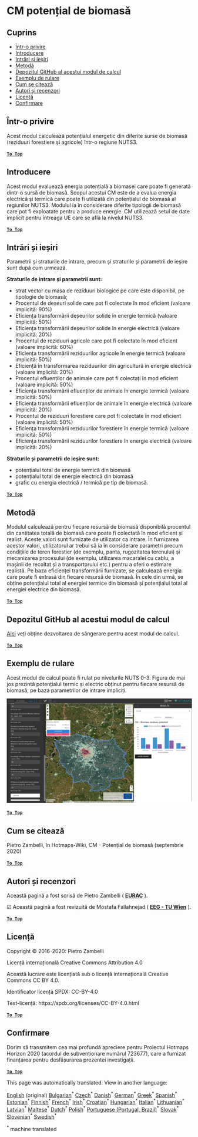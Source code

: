 <h1><a class="anchor" id="cm-biomass-potential" href="#cm-biomass-potential"><i class="fa fa-link"></i></a>CM potențial de biomasă</h1><h2><a class="anchor" id="table-of-contents" href="#table-of-contents"><i class="fa fa-link"></i></a> Cuprins</h2><ul><li> <a href="#in-a-glance">Într-o privire</a></li><li> <a href="#introduction">Introducere</a></li><li> <a href="#inputs-and-outputs">Intrări și ieșiri</a></li><li> <a href="#method">Metodă</a></li><li> <a href="#github-repository-of-this-calculation-module">Depozitul GitHub al acestui modul de calcul</a></li><li> <a href="#sample-run">Exemplu de rulare</a></li><li> <a href="#how-to-cite">Cum se citează</a></li><li> <a href="#authors-and-reviewers">Autori și recenzori</a></li><li> <a href="#license">Licență</a></li><li> <a href="#acknowledgement">Confirmare</a></li></ul><h2><a class="anchor" id="in-a-glance" href="#in-a-glance"><i class="fa fa-link"></i></a> Într-o privire</h2><p> Acest modul calculează potențialul energetic din diferite surse de biomasă (reziduuri forestiere și agricole) într-o regiune NUTS3.</p><p> <a href="#table-of-contents"><strong><code>To Top</code></strong></a></p><h2><a class="anchor" id="introduction" href="#introduction"><i class="fa fa-link"></i></a> Introducere</h2><p> Acest modul evaluează energia potențială a biomasei care poate fi generată dintr-o sursă de biomasă. Scopul acestui CM este de a evalua energia electrică și termică care poate fi utilizată din potențialul de biomasă al regiunilor NUTS3. Modulul ia în considerare diferite tipologii de biomasă care pot fi exploatate pentru a produce energie. CM utilizează setul de date implicit pentru întreaga UE care se află la nivelul NUTS3.</p><p> <a href="#table-of-contents"><strong><code>To Top</code></strong></a></p><h2><a class="anchor" id="inputs-and-outputs" href="#inputs-and-outputs"><i class="fa fa-link"></i></a> Intrări și ieșiri</h2><p> Parametrii și straturile de intrare, precum și straturile și parametrii de ieșire sunt după cum urmează.</p><p> <strong>Straturile de intrare și parametrii sunt:</strong></p><ul><li> strat vector cu masa de reziduuri biologice pe care este disponibil, pe tipologie de biomasă;</li><li> Procentul de deșeuri solide care pot fi colectate în mod eficient (valoare implicită: 90%)</li><li> Eficiența transformării deșeurilor solide în energie termică (valoare implicită: 50%)</li><li> Eficiența transformării deșeurilor solide în energie electrică (valoare implicită: 20%)</li><li> Procentul de reziduuri agricole care pot fi colectate în mod eficient (valoare implicită: 60%)</li><li> Eficiența transformării reziduurilor agricole în energie termică (valoare implicită: 50%)</li><li> Eficiență în transformarea reziduurilor din agricultură în energie electrică (valoare implicită: 20%)</li><li> Procentul efluenților de animale care pot fi colectați în mod eficient (valoare implicită: 50%)</li><li> Eficiența transformării efluenților de animale în energie termică (valoare implicită: 50%)</li><li> Eficiența transformării efluenților de animale în energie electrică (valoare implicită: 20%)</li><li> Procentul de reziduuri forestiere care pot fi colectate în mod eficient (valoare implicită: 50%)</li><li> Eficiența transformării reziduurilor forestiere în energie termică (valoare implicită: 50%)</li><li> Eficiența transformării reziduurilor forestiere în energie electrică (valoare implicită: 20%)</li></ul><p> <strong>Straturile și parametrii de ieșire sunt:</strong></p><ul><li> potențialul total de energie termică din biomasă</li><li> potențialul total de energie electrică din biomasă</li><li> grafic cu energia electrică / termică pe tip de biomasă.</li></ul><p> <a href="#table-of-contents"><strong><code>To Top</code></strong></a></p><h2><a class="anchor" id="method" href="#method"><i class="fa fa-link"></i></a> Metodă</h2><p> Modulul calculează pentru fiecare resursă de biomasă disponibilă procentul din cantitatea totală de biomasă care poate fi colectată în mod eficient și realist. Aceste valori sunt furnizate de utilizator ca intrare. În furnizarea acestor valori, utilizatorul ar trebui să ia în considerare parametri precum condițiile de teren forestier (de exemplu, panta, rugozitatea terenului) și mecanizarea procesului (de exemplu, utilizarea macaralei cu cablu, a mașinii de recoltat și a transportorului etc.) pentru a oferi o estimare realistă. Pe baza eficienței transformării furnizate, se calculează energia care poate fi extrasă din fiecare resursă de biomasă. În cele din urmă, se obține potențialul total al energiei termice din biomasă și potențialul total al energiei electrice din biomasă.</p><p> <a href="#table-of-contents"><strong><code>To Top</code></strong></a></p><h2><a class="anchor" id="github-repository-of-this-calculation-module" href="#github-repository-of-this-calculation-module"><i class="fa fa-link"></i></a> Depozitul GitHub al acestui modul de calcul</h2><p> <a href="https://github.com/HotMaps/biomass_potential">Aici</a> veți obține dezvoltarea de sângerare pentru acest modul de calcul.</p><p> <a href="#table-of-contents"><strong><code>To Top</code></strong></a></p><h2><a class="anchor" id="sample-run" href="#sample-run"><i class="fa fa-link"></i></a> Exemplu de rulare</h2><p> Acest modul de calcul poate fi rulat pe nivelurile NUTS 0-3. Figura de mai jos prezintă potențialul termic și electric obținut pentru fiecare resursă de biomasă, pe baza parametrilor de intrare impliciți.</p><img src="/en/CM-Biomass-potential/cm_biomass_potential.png"/><p> <a href="#table-of-contents"><strong><code>To Top</code></strong></a></p><h2><a class="anchor" id="how-to-cite" href="#how-to-cite"><i class="fa fa-link"></i></a> Cum se citează</h2><p> Pietro Zambelli, în Hotmaps-Wiki, CM - Potențial de biomasă (septembrie 2020)</p><p> <a href="#table-of-contents"><strong><code>To Top</code></strong></a></p><h2><a class="anchor" id="authors-and-reviewers" href="#authors-and-reviewers"><i class="fa fa-link"></i></a> Autori și recenzori</h2><p> Această pagină a fost scrisă de Pietro Zambelli ( <strong><a href="http://www.eurac.edu">EURAC</a></strong> ).</p><p> ☑ Această pagină a fost revizuită de Mostafa Fallahnejad ( <strong><a href="https://eeg.tuwien.ac.at/">EEG - TU Wien</a></strong> ).</p><p> <a href="#table-of-contents"><strong><code>To Top</code></strong></a></p><h2><a class="anchor" id="license" href="#license"><i class="fa fa-link"></i></a> Licență</h2><p> Copyright © 2016-2020: Pietro Zambelli</p><p> Licență internațională Creative Commons Attribution 4.0</p><p> Această lucrare este licențiată sub o licență internațională Creative Commons CC BY 4.0.</p><p> Identificator licență SPDX: CC-BY-4.0</p><p> Text-licență: https://spdx.org/licenses/CC-BY-4.0.html</p><p> <a href="#table-of-contents"><strong><code>To Top</code></strong></a></p><h2><a class="anchor" id="acknowledgement" href="#acknowledgement"><i class="fa fa-link"></i></a> Confirmare</h2><p> Dorim să transmitem cea mai profundă apreciere pentru Proiectul Hotmaps Horizon 2020 (acordul de subvenționare numărul 723677), care a furnizat finanțarea pentru desfășurarea prezentei investigații.</p><p> <a href="#table-of-contents"><strong><code>To Top</code></strong></a></p>
<!--- THIS IS A SUPER UNIQUE IDENTIFIER -->

This page was automatically translated. View in another language:

[English](../en/CM-Biomass-potential) (original) [Bulgarian](../bg/CM-Biomass-potential)<sup>\*</sup> [Czech](../cs/CM-Biomass-potential)<sup>\*</sup> [Danish](../da/CM-Biomass-potential)<sup>\*</sup> [German](../de/CM-Biomass-potential)<sup>\*</sup> [Greek](../el/CM-Biomass-potential)<sup>\*</sup> [Spanish](../es/CM-Biomass-potential)<sup>\*</sup> [Estonian](../et/CM-Biomass-potential)<sup>\*</sup> [Finnish](../fi/CM-Biomass-potential)<sup>\*</sup> [French](../fr/CM-Biomass-potential)<sup>\*</sup> [Irish](../ga/CM-Biomass-potential)<sup>\*</sup> [Croatian](../hr/CM-Biomass-potential)<sup>\*</sup> [Hungarian](../hu/CM-Biomass-potential)<sup>\*</sup> [Italian](../it/CM-Biomass-potential)<sup>\*</sup> [Lithuanian](../lt/CM-Biomass-potential)<sup>\*</sup> [Latvian](../lv/CM-Biomass-potential)<sup>\*</sup> [Maltese](../mt/CM-Biomass-potential)<sup>\*</sup> [Dutch](../nl/CM-Biomass-potential)<sup>\*</sup> [Polish](../pl/CM-Biomass-potential)<sup>\*</sup> [Portuguese (Portugal, Brazil)](../pt/CM-Biomass-potential)<sup>\*</sup>  [Slovak](../sk/CM-Biomass-potential)<sup>\*</sup> [Slovenian](../sl/CM-Biomass-potential)<sup>\*</sup> [Swedish](../sv/CM-Biomass-potential)<sup>\*</sup> 

<sup>\*</sup> machine translated
